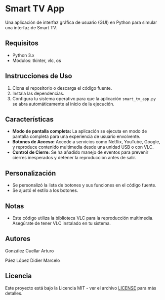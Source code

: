 # Smart TV App

Una aplicación de interfaz gráfica de usuario (GUI) en Python para simular una interfaz de Smart TV.

## Requisitos

- Python 3.x
- Módulos: tkinter, vlc, os

## Instrucciones de Uso

1. Clona el repositorio o descarga el código fuente.
2. Instala las dependencias.
3. Configura tu sistema operativo para que la aplicación `smart_tv_app.py` se abra automáticamente al inicio de la ejecución.

## Características

- **Modo de pantalla completa:** La aplicación se ejecuta en modo de pantalla completa para una experiencia de usuario envolvente.
- **Botones de Acceso:** Accede a servicios como Netflix, YouTube, Google, y reproduce contenido multimedia desde una unidad USB o con VLC.
- **Control de Cierre:** Se ha añadido manejo de eventos para prevenir cierres inesperados y detener la reproducción antes de salir.

## Personalización

- Se personalizó la lista de botones y sus funciones en el código fuente.
- Se ajustó el estilo a los botones.

## Notas

- Este código utiliza la biblioteca VLC para la reproducción multimedia. Asegúrate de tener VLC instalado en tu sistema.

## Autores

González Cuellar Arturo

Páez López Didier Marcelo

## Licencia

Este proyecto está bajo la Licencia MIT - ver el archivo [LICENSE](LICENSE) para más detalles.
